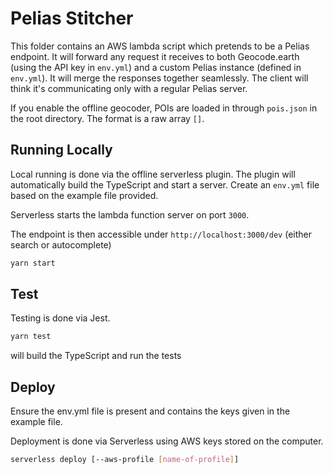 # Pelias Stitcher

This folder contains an AWS lambda script which pretends to be a Pelias endpoint. It will forward any request it receives to both Geocode.earth (using the API key in `env.yml`) and a custom Pelias instance (defined in `env.yml`). It will merge the responses together seamlessly. The client will think it's communicating only with a regular Pelias server.

If you enable the offline geocoder, POIs are loaded in through `pois.json` in the root directory. The format is a raw array `[]`.

## Running Locally

Local running is done via the offline serverless plugin. The plugin will automatically build the TypeScript and start a server. Create an `env.yml` file based on the example file provided.

Serverless starts the lambda function server on port `3000`.

The endpoint is then accessible under `http://localhost:3000/dev` (either search or autocomplete)

```bash
yarn start
```

## Test

Testing is done via Jest.

```bash
yarn test
```

will build the TypeScript and run the tests

## Deploy

Ensure the env.yml file is present and contains the keys given in the example file.

Deployment is done via Serverless using AWS keys stored on the computer.

```bash
serverless deploy [--aws-profile [name-of-profile]]
```
